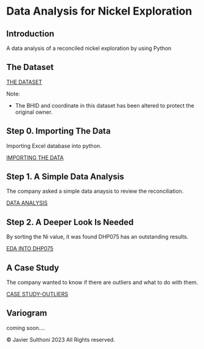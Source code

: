 # Data Analysis for Nickel Exploration


## Introduction

A data analysis of a reconciled nickel exploration by using Python



## The Dataset
[THE DATASET](https://github.com/JSulthoni/DataAnalysis_Nickel-Exploration/tree/41eedd816903bfa66af79d4dfefc1085c81a0673)

Note: 
- The BHID and coordinate in this dataset has been altered to protect the original owner.


## Step 0. Importing The Data
Importing Excel database into python.

[IMPORTING THE DATA](https://github.com/JSulthoni/DataAnalysis_Nickel-Exploration/blob/3980dd06c5bcde42bd61dbfc95c1137a27138ed3/Nickel%20Exploration_Part%200.ipynb)

## Step 1. A Simple Data Analysis
The company asked a simple data anaysis to review the reconciliation.

[DATA ANALYSIS](https://github.com/JSulthoni/DataAnalysis_Nickel-Exploration/blob/bb1efaefdc133a4cb31071287fa866b9017bd687/Nickel%20Exploration_Part%201.ipynb)

## Step 2. A Deeper Look Is Needed
By sorting the Ni value, it was found DHP075 has an outstanding results.

[EDA INTO DHP075](https://github.com/JSulthoni/DataAnalysis_Nickel-Exploration/blob/dabd48c526a175e22e92c4c355785a45abd8fa22/Nickel%20Exploration_Part%202.ipynb)

## A Case Study
The company wanted to know if there are outliers and what to do with them.

[CASE STUDY-OUTLIERS](https://github.com/JSulthoni/DataAnalysis_Nickel-Exploration/blob/bb1efaefdc133a4cb31071287fa866b9017bd687/Nickel%20Exploration_Case%20Study.ipynb)

## Variogram
coming soon....

© Javier Sulthoni 2023 All Rights reserved.
